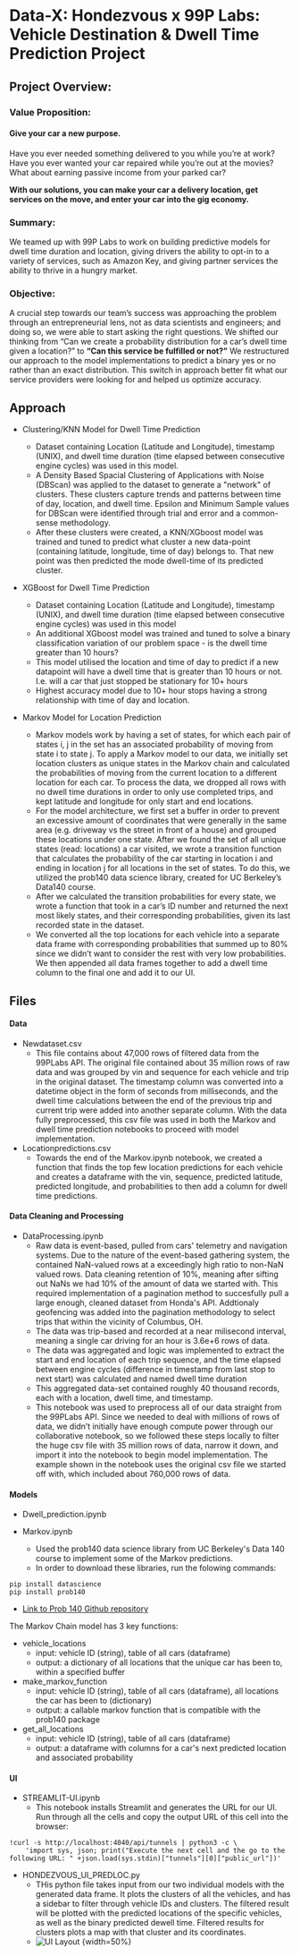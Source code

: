 # Data-X: Hondezvous x 99P Labs: Vehicle Destination & Dwell Time Prediction Project

## Project Overview:
### Value Proposition:
#### Give your car a new purpose.

Have you ever needed something delivered to you while you’re at work? Have you ever wanted your car repaired while you’re out at the movies? What about earning passive income from your parked car?

**With our solutions, you can make your car a delivery location,  get services on the move, and enter your car into the gig economy.**
### Summary:
We teamed up with 99P Labs to work on building predictive models for dwell time duration and location, giving drivers the ability to opt-in to a variety of services, such as Amazon Key, and giving partner services the ability to thrive in a hungry market.

### Objective:
A crucial step towards our team’s success was approaching the problem through an entrepreneurial lens, not as data scientists and engineers; and doing so, we were able to start asking the right questions. We shifted our thinking from “Can we create a probability distribution for a car’s dwell time given a location?” to **“Can this service be fulfilled or not?”** We restructured our approach to the model implementations to predict a binary yes or no rather than an exact distribution. This switch in approach better fit what our service providers were looking for and helped us optimize accuracy.

## Approach
* Clustering/KNN Model for Dwell Time Prediction
  * Dataset containing Location (Latitude and Longitude), timestamp (UNIX), and dwell time duration (time elapsed between consecutive engine cycles) was used in this model.
  * A Density Based Spacial Clustering of Applications with Noise (DBScan) was applied to the dataset to generate a "network" of clusters. These clusters capture trends and patterns between time of day, location, and dwell time. Epsilon and Minimum Sample values for DBScan were identified through trial and error and a common-sense methodology.
  * After these clusters were created, a KNN/XGboost model was trained and tuned to predict what cluster a new data-point (containing latitude, longitude, time of day) belongs to. That new point was then predicted the mode dwell-time of its predicted cluster. 
* XGBoost for Dwell Time Prediction
  * Dataset containing Location (Latitude and Longitude), timestamp (UNIX), and dwell time duration (time elapsed between consecutive engine cycles) was used in this model 
  * An additional XGboost model was trained and tuned to solve a binary classification variation of our problem space - is the dwell time greater than 10 hours?
  * This model utilised the location and time of day to predict if a new datapoint will have a dwell time that is greater than 10 hours or not. I.e. will a car that just stopped be stationary for 10+ hours
  * Highest accuracy model due to 10+ hour stops having a strong relationship with time of day and location.


* Markov Model for Location Prediction
  * Markov models work by having a set of states, for which each pair of states i, j in the set has an associated probability of moving from state i to state j. To apply a Markov model to our data, we initially set location clusters as unique states in the Markov chain and calculated the probabilities of moving from the current location to a different location for each car. To process the data, we dropped all rows with no dwell time durations in order to only use completed trips, and kept latitude and longitude for only start and end locations.
  * For the model architecture, we first set a buffer in order to prevent an excessive amount of coordinates that were generally in the same area (e.g. driveway vs the street in front of a house) and grouped these locations under one state. After we found the set of all unique states (read: locations) a car visited, we wrote a transition function that calculates the probability of the car starting in location i and ending in location j for all locations in the set of states. To do this, we utilized the prob140 data science library, created for UC Berkeley’s Data140 course.
  * After we calculated the transition probabilities for every state, we wrote a function that took in a car’s ID number and returned the next most likely states, and their corresponding probabilities, given its last recorded state in the dataset.
  * We converted all the top locations for each vehicle into a separate data frame with corresponding probabilities that summed up to 80% since we didn’t want to consider the rest with very low probabilities. We then appended all data frames together to add a dwell time column to the final one and add it to our UI.


## Files
#### Data
* Newdataset.csv
   * This file contains about 47,000 rows of filtered data from the 99PLabs API. The original file contained about 35 million rows of raw data and was grouped by vin and sequence for each vehicle and trip in the original dataset. The timestamp column was converted into a datetime object in the form of seconds from milliseconds, and the dwell time calculations between the end of the previous trip and current trip were added into another separate column. With the data fully preprocessed, this csv file was used in both the Markov and dwell time prediction notebooks to proceed with model implementation.
* Locationpredictions.csv
   * Towards the end of the Markov.ipynb notebook, we created a function that finds the top few location predictions for each vehicle and creates a dataframe with the vin, sequence, predicted latitude, predicted longitude, and probabilities to then add a column for dwell time predictions.
#### Data Cleaning and Processing
* DataProcessing.ipynb
  * Raw data is event-based, pulled from cars' telemetry and navigation systems. Due to the nature of the event-based gathering system, the contained NaN-valued rows at a exceedingly high ratio to non-NaN valued rows. Data cleaning retention of 10%, meaning after sifting out NaNs we had 10% of the amount of data we started with. This required implementation of a pagination method to succesfully pull a large enough, cleaned dataset from Honda's API. Addtionaly geofencing was added into the pagination methodology to select trips that within the vicinity of Columbus, OH.
  * The data was trip-based and recorded at a near milisecond interval, meaning a single car driving for an hour is 3.6e+6 rows of data. 
  * The data was aggregated and logic was implemented to extract the start and end location of each trip sequence, and the time elapsed between engine cycles (difference in timestamp from last stop to next start) was calculated and named dwell time duration
  * This aggregated data-set contained roughly 40 thousand records, each with a location, dwell time, and timestamp.
  * This notebook was used to preprocess all of our data straight from the 99PLabs API. Since we needed to deal with millions of rows of data, we didn’t initially have enough compute power through our collaborative notebook, so we followed these steps locally to filter the huge csv file with 35 million rows of data, narrow it down, and import it into the notebook to begin model implementation. The example shown in the notebook uses the original csv file we started off with, which included about 760,000 rows of data.


#### Models
* Dwell_prediction.ipynb

* Markov.ipynb
  * Used the prob140 data science library from UC Berkeley's Data 140 course to implement some of the Markov predictions.
  * In order to download these libraries, run the folowing commands:
```python:
pip install datascience
pip install prob140
```
  * [Link to Prob 140 Github repository](https://github.com/prob140/prob140)
 
  The Markov Chain model has 3 key functions:
   * vehicle_locations
      * input: vehicle ID (string), table of all cars (dataframe)
      * output: a dictionary of all locations that the unique car has been to, within a specified buffer
   * make_markov_function
      * input: vehicle ID (string), table of all cars (dataframe), all locations the car has been to (dictionary)
      * output: a callable markov function that is compatible with the prob140 package
   * get_all_locations
      * input: vehicle ID (string), table of all cars (dataframe)
      * output: a dataframe with columns for a car's next predicted location and associated probability

 #### UI

* STREAMLIT-UI.ipynb
  * This notebook installs Streamlit and generates the URL for our UI. Run through all the cells and copy the output URL of this cell into the browser:
```python:
!curl -s http://localhost:4040/api/tunnels | python3 -c \
    'import sys, json; print("Execute the next cell and the go to the following URL: " +json.load(sys.stdin)["tunnels"][0]["public_url"])'
```
* HONDEZVOUS_UI_PREDLOC.py
  * THis python file takes input from our two individual models with the generated data frame. It plots the clusters of all the vehicles, and has a sidebar to filter through vehicle IDs and clusters. The filtered result will be plotted with the predicted locations of the specific vehicles, as well as the binary predicted dewell time. Filtered results for clusters plots a map with that cluster and its coordinates.
  * ![UI Layout](ui.png) {width=50%}
